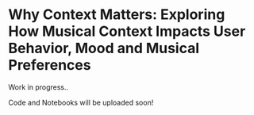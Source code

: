 # Why Context Matters: Exploring How Musical Context Impacts User Behavior, Mood and Musical Preferences

Work in progress..

Code and Notebooks will be uploaded soon!
